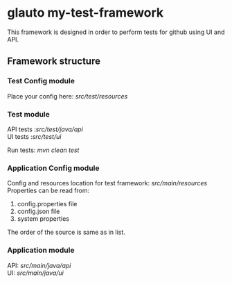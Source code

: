 # glauto my-test-framework
This framework is designed in order to perform tests for github using UI and API.

## Framework structure
### Test Config module
Place your config here: *src/test/resources*

### Test  module
API tests :*src/test/java/api*  
UI tests :*src/test/ui*

Run tests: _mvn clean test_

### Application Config module
Config and resources location for test framework: *src/main/resources*
Properties can be read from:
1. config.properties file
2. config.json file
3. system properties

The order of the source is same as in list.

### Application module
API: *src/main/java/api*  
UI: *src/main/java/ui*


